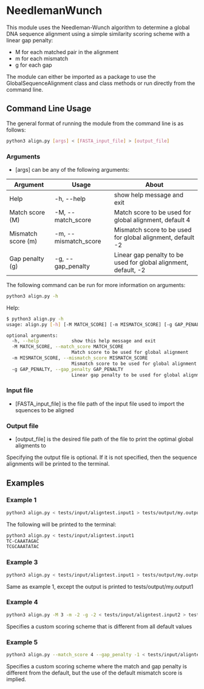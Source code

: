 # NeedlemanWunch
This module uses the Needleman-Wunch algorithm to determine a global DNA 
sequence alignment using a simple similarity scoring 
scheme with a linear gap penalty: 
* M for each matched pair in the alignment
* m for each mismatch
* g for each gap

The module can either be imported as a package to use the
GlobalSequenceAlignment class and class methods or run directly from the command
line.

## Command Line Usage
The general format of running the module from the command line is as follows:

```sh
python3 align.py [args] < [FASTA_input_file] > [output_file]
```

### Arguments
* [args] can be any of the following arguments:

| Argument           | Usage                 | About                                                           |
| ------------------ | --------------------- | --------------------------------------------------------------- |
| Help               | -h, --help            | show help message and exit                                      |
| Match score (M)    | -M, --match_score     | Match score to be used for global alignment, default 4          |
| Mismatch score (m) | -m, --mismatch_score  | Mismatch score to be used for global alignment, default -2      |
| Gap penalty (g)    | -g, --gap_penalty     | Linear gap penalty to be used for global alignment, default, -2 |

The following command can be run for more information on arguments:
```sh
python3 align.py -h
```

Help:
```sh
$ python3 align.py -h
usage: align.py [-h] [-M MATCH_SCORE] [-m MISMATCH_SCORE] [-g GAP_PENALTY]

optional arguments:
  -h, --help            show this help message and exit
  -M MATCH_SCORE, --match_score MATCH_SCORE
                        Match score to be used for global alignment
  -m MISMATCH_SCORE, --mismatch_score MISMATCH_SCORE
                        Mismatch score to be used for global alignment
  -g GAP_PENALTY, --gap_penalty GAP_PENALTY
                        Linear gap penalty to be used for global alignment
```

### Input file

* [FASTA_input_file] is the file path of the input file used to import the
squences to be aligned

### Output file

* [output_file] is the desired file path of the file to print the optimal global
aligments to

Specifying the output file is optional. If it is not specified, then the sequence
alignments will be printed to the terminal.

## Examples
### Example 1
```sh
python3 align.py < tests/input/aligntest.input1 > tests/output/my.output1
```
The following will be printed to the terminal:
```sh
python3 align.py < tests/input/aligntest.input1
TC-CAAATAGAC
TCGCAAATATAC
```

### Example 3
```sh
python3 align.py < tests/input/aligntest.input1 > tests/output/my.output1
```
Same as example 1, except the output is printed to tests/output/my.output1

### Example 4
```sh
python3 align.py -M 3 -m -2 -g -2 < tests/input/aligntest.input2 > tests/output/my.output2
```
Specifies a custom scoring scheme that is different from all default values

### Example 5
```sh
python3 align.py --match_score 4 --gap_penalty -1 < tests/input/aligntest.input3 > tests/output/my.output3
```
Specifies a custom scoring scheme where the match and gap penalty is different
from the default, but the use of the default mismatch score is implied.